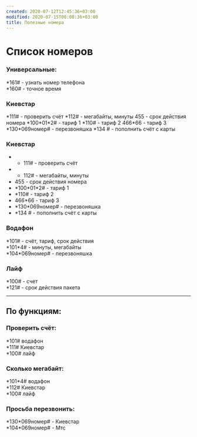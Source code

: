 ```yaml
---
created: 2020-07-12T12:45:36+03:00
modified: 2020-07-15T00:08:36+03:00
title: Полезные номера
---
```


# Список номеров

### Универсальные:    
\*161# - узнать номер телефона  
\*160# - точное время  

### Киевстар  
\*111# - проверить счёт
\*112# - мегабайты, минуты
455 - срок действия номера
\*100\*01\*2# - тариф 1
\*110# - тариф 2
466\*66 - тариф 3
\*130\*069номер# - перезвоняшка
\*134 # - пополнить счёт с карты

### Киевстар  
- * 111# - проверить счёт
- * 112# - мегабайты, минуты
- 455 - срок действия номера
- \*100\*01\*2# - тариф 1
- \*110# - тариф 2
- 466\*66 - тариф 3
- \*130\*069номер# - перезвоняшка
- \*134 # - пополнить счёт с карты


### Водафон  
\*101# - счёт, тариф, срок действия  
\*101\*4# - минуты, мегабайты  
\*104\*069номер# - перезвоняшка  

### Лайф  
\*100# - счет  
\*121# - срок действия пакета  

***

## По функциям:  
### Проверить счёт:  
\*101# водафон  
\*111# Киевстар  
\*100# лайф  

### Сколько мегабайт:  
\*101\*4# водафон  
\*112# Киевстар  
\*100# лайф  

### Просьба перезвонить:  
\*130\*069номер# - Киевстар  
\*104\*069номер# - Мтс
